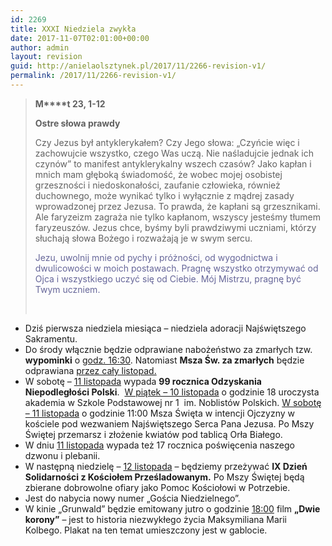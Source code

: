 ```yaml
---
id: 2269
title: XXXI Niedziela zwykła
date: 2017-11-07T02:01:00+00:00
author: admin
layout: revision
guid: http://anielaolsztynek.pl/2017/11/2266-revision-v1/
permalink: /2017/11/2266-revision-v1/
---
```

> **M****t 23, 1-12**
> 
> **Ostre słowa prawdy**
> 
> Czy Jezus był antyklerykałem? Czy Jego słowa: &#8222;Czyńcie więc i zachowujcie wszystko, czego Was uczą. Nie naśladujcie jednak ich czynów&#8221; to manifest antyklerykalny wszech czasów? Jako kapłan i mnich mam głęboką świadomość, że wobec mojej osobistej grzeszności i niedoskonałości, zaufanie człowieka, również duchownego, może wynikać tylko i wyłącznie z mądrej zasady wprowadzonej przez Jezusa. To prawda, że kapłani są grzesznikami. Ale faryzeizm zagraża nie tylko kapłanom, wszyscy jesteśmy tłumem faryzeuszów. Jezus chce, byśmy byli prawdziwymi uczniami, którzy słuchają słowa Bożego i rozważają je w swym sercu.
> 
> <span style="color: #666699;">Jezu, uwolnij mnie od pychy i próżności, od wygodnictwa i dwulicowości w moich postawach. Pragnę wszystko otrzymywać od Ojca i wszystkiego uczyć się od Ciebie. Mój Mistrzu, pragnę być Twym uczniem.</span>
> 
> &nbsp;

  * Dziś pierwsza niedziela miesiąca – niedziela adoracji Najświętszego Sakramentu.
  * Do środy włącznie będzie odprawiane nabożeństwo za zmarłych tzw. **wypominki** o <span style="text-decoration: underline;">godz. 16:30</span>. Natomiast **Msza Św. za zmarłych** będzie odprawiana <span style="text-decoration: underline;">przez cały listopad.</span>
  * W sobotę &#8211; <span style="text-decoration: underline;">11 listopada</span> wypada **99 rocznica Odzyskania Niepodległości Polski**.  <span style="text-decoration: underline;">W piątek &#8211; 10 listopada</span> o godzinie 18 uroczysta akademia w Szkole Podstawowej nr 1  im. Noblistów Polskich. <span style="text-decoration: underline;">W sobotę &#8211; 11 listopada</span> o godzinie 11:00 Msza Święta w intencji Ojczyzny w kościele pod wezwaniem Najświętszego Serca Pana Jezusa. Po Mszy Świętej przemarsz i złożenie kwiatów pod tablicą Orła Białego.
  * W dniu <span style="text-decoration: underline;">11 listopada</span> wypada też 17 rocznica poświęcenia naszego dzwonu i plebanii.
  * W następną niedzielę – <span style="text-decoration: underline;">12 listopada</span> – będziemy przeżywać **IX Dzień Solidarności z Kościołem Prześladowanym.** Po Mszy Świętej będą zbierane dobrowolne ofiary jako Pomoc Kościołowi w Potrzebie.
  * Jest do nabycia nowy numer „Gościa Niedzielnego”.
  * W kinie &#8222;Grunwald&#8221; będzie emitowany jutro o godzinie <span style="text-decoration: underline;">18:00</span> film **&#8222;Dwie korony&#8221;** &#8211; jest to historia niezwykłego życia Maksymiliana Marii Kolbego. Plakat na ten temat umieszczony jest w gablocie.